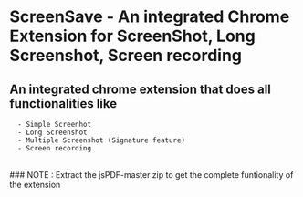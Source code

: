 # ScreenSave - An integrated Chrome Extension for ScreenShot, Long Screenshot, Screen recording
## An integrated chrome extension that does all functionalities like  <br>
      - Simple Screenhot 
      - Long Screenshot
      - Multiple Screenshot (Signature feature)
      - Screen recording 
<br>
### NOTE : Extract the jsPDF-master zip to get the complete funtionality of the extension

